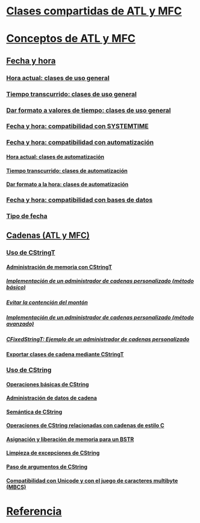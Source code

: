 # [Clases compartidas de ATL y MFC](atl-mfc-shared-classes.md)
# [Conceptos de ATL y MFC](atl-mfc-concepts.md)
## [Fecha y hora](date-and-time.md)
### [Hora actual: clases de uso general](current-time-general-purpose-classes.md)
### [Tiempo transcurrido: clases de uso general](elapsed-time-general-purpose-classes.md)
### [Dar formato a valores de tiempo: clases de uso general](formatting-time-values-general-purpose-classes.md)
### [Fecha y hora: compatibilidad con SYSTEMTIME](date-and-time-systemtime-support.md)
### [Fecha y hora: compatibilidad con automatización](date-and-time-automation-support.md)
#### [Hora actual: clases de automatización](current-time-automation-classes.md)
#### [Tiempo transcurrido: clases de automatización](elapsed-time-automation-classes.md)
#### [Dar formato a la hora: clases de automatización](formatting-time-automation-classes.md)
### [Fecha y hora: compatibilidad con bases de datos](date-and-time-database-support.md)
### [Tipo de fecha](date-type.md)
## [Cadenas (ATL y MFC)](strings-atl-mfc.md)
### [Uso de CStringT](using-cstringt.md)
#### [Administración de memoria con CStringT](memory-management-with-cstringt.md)
##### [Implementación de un administrador de cadenas personalizado (método básico)](implementation-of-a-custom-string-manager-basic-method.md)
##### [Evitar la contención del montón](avoidance-of-heap-contention.md)
##### [Implementación de un administrador de cadenas personalizado (método avanzado)](implementation-of-a-custom-string-manager-advanced-method.md)
##### [CFixedStringT: Ejemplo de un administrador de cadenas personalizado](cfixedstringt-example-of-a-custom-string-manager.md)
#### [Exportar clases de cadena mediante CStringT](exporting-string-classes-using-cstringt.md)
### [Uso de CString](using-cstring.md)
#### [Operaciones básicas de CString](basic-cstring-operations.md)
#### [Administración de datos de cadena](string-data-management.md)
#### [Semántica de CString](cstring-semantics.md)
#### [Operaciones de CString relacionadas con cadenas de estilo C](cstring-operations-relating-to-c-style-strings.md)
#### [Asignación y liberación de memoria para un BSTR](allocating-and-releasing-memory-for-a-bstr.md)
#### [Limpieza de excepciones de CString](cstring-exception-cleanup.md)
#### [Paso de argumentos de CString](cstring-argument-passing.md)
#### [Compatibilidad con Unicode y con el juego de caracteres multibyte (MBCS)](unicode-and-multibyte-character-set-mbcs-support.md)
# [Referencia](reference/toc.md)
